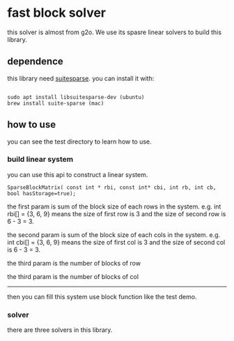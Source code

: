 # fast block solver
this solver is almost from g2o. We use its spasre linear solvers to build this library.

## dependence
this library need [suitesparse](https://people.engr.tamu.edu/davis/suitesparse.html).
you can install it with:

```

sudo apt install libsuitesparse-dev (ubuntu)
brew install suite-sparse (mac)

```

## how to use
you can see the test directory to learn how to use.

### build linear system
you can use this api to construct a linear system.
```
SparseBlockMatrix( const int * rbi, const int* cbi, int rb, int cb, bool hasStorage=true);
```

the first param is sum of the block size of each rows in the system. e.g. int rbi[] = {3, 6, 9} means the size of first row is 3 and the size of second row is 6 - 3 = 3.

the second param is sum of the block size of each cols in the system. e.g. int cbi[] = {3, 6, 9} means the size of first col is 3 and the size of second col is 6 - 3 = 3.

the third param is the number of blocks of row

the third param is the number of blocks of col


----------------------------------------------------------------

then you can fill this system use block function like the test demo.

### solver
there are three solvers in this library. 